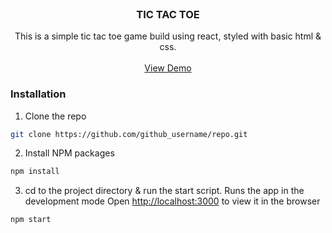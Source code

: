 <br />
<p align="center">
  <h3 align="center">TIC TAC TOE</h3>

  <p align="center">
    This is a simple tic tac toe game build using react, styled with basic html & css.
    <br />
    <br />
    <a target="_blank" href="http://lakshmi096.github.io/react-tictactioe">View Demo</a>
  </p>
</p>

### Installation
 
1. Clone the repo
```sh
git clone https://github.com/github_username/repo.git
```
2. Install NPM packages
```sh
npm install
```
3. cd to the project directory & run the start script. Runs the app in the development mode
Open [http://localhost:3000](http://localhost:3000) to view it in the browser
```sh
npm start
```
